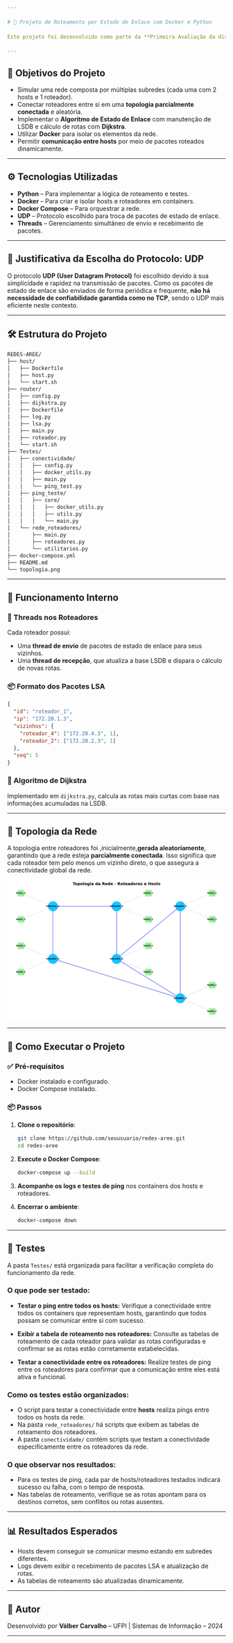 ```yaml
---

# 🧭 Projeto de Roteamento por Estado de Enlace com Docker e Python

Este projeto foi desenvolvido como parte da **Primeira Avaliação da disciplina Redes de Computadores II**, do curso de **Sistemas de Informação da Universidade Federal do Piauí (UFPI)**. O objetivo é simular uma rede de computadores com roteadores que implementam o **Algoritmo de Estado de Enlace (Link State Algorithm)** utilizando **Python** e **Docker**.

---
```


## 📌 Objetivos do Projeto

* Simular uma rede composta por múltiplas subredes (cada uma com 2 hosts e 1 roteador).
* Conectar roteadores entre si em uma **topologia parcialmente conectada** e aleatória.
* Implementar o **Algoritmo de Estado de Enlace** com manutenção de LSDB e cálculo de rotas com **Dijkstra**.
* Utilizar **Docker** para isolar os elementos da rede.
* Permitir **comunicação entre hosts** por meio de pacotes roteados dinamicamente.

---

## ⚙️ Tecnologias Utilizadas

* **Python** – Para implementar a lógica de roteamento e testes.
* **Docker** – Para criar e isolar hosts e roteadores em containers.
* **Docker Compose** – Para orquestrar a rede.
* **UDP** – Protocolo escolhido para troca de pacotes de estado de enlace.
* **Threads** – Gerenciamento simultâneo de envio e recebimento de pacotes.

---

## 📡 Justificativa da Escolha do Protocolo: UDP

O protocolo **UDP (User Datagram Protocol)** foi escolhido devido à sua simplicidade e rapidez na transmissão de pacotes. Como os pacotes de estado de enlace são enviados de forma periódica e frequente, **não há necessidade de confiabilidade garantida como no TCP**, sendo o UDP mais eficiente neste contexto.

---

## 🛠️ Estrutura do Projeto

```plaintext
REDES-AREE/
├── host/
│   ├── Dockerfile
│   ├── host.py
│   └── start.sh
├── router/
│   ├── config.py
│   ├── dijkstra.py
│   ├── Dockerfile
│   ├── log.py
│   ├── lsa.py
│   ├── main.py
│   ├── roteador.py
│   └── start.sh
├── Testes/
│   ├── conectividade/
│   │   ├── config.py
│   │   ├── docker_utils.py
│   │   ├── main.py
│   │   └── ping_test.py
│   ├── ping_teste/
│   │   ├── core/
│   │   │   ├── docker_utils.py
│   │   │   ├── utils.py
│   │   │   └── main.py
│   └── rede_roteadores/
│       ├── main.py
│       ├── roteadores.py
│       └── utilitarios.py
├── docker-compose.yml
├── README.md
└── topologia.png
```

---

## 🧠 Funcionamento Interno

### 🔄 Threads nos Roteadores

Cada roteador possui:

* Uma **thread de envio** de pacotes de estado de enlace para seus vizinhos.
* Uma **thread de recepção**, que atualiza a base LSDB e dispara o cálculo de novas rotas.

### 📦 Formato dos Pacotes LSA

```json
{
  "id": "roteador_1",
  "ip": "172.20.1.3",
  "vizinhos": {
    "roteador_4": ["172.20.4.3", 1],
    "roteador_2": ["172.20.2.3", 1]
  },
  "seq": 5
}
```

### 🧮 Algoritmo de Dijkstra

Implementado em `dijkstra.py`, calcula as rotas mais curtas com base nas informações acumuladas na LSDB.

---

## 🧱 Topologia da Rede

A topologia entre roteadores foi ,inicialmente,**gerada aleatoriamente**, garantindo que a rede esteja **parcialmente conectada**. Isso significa que cada roteador tem pelo menos um vizinho direto, o que assegura a conectividade global da rede.

![Topologia da Rede](topologia.png)

---

## 🚀 Como Executar o Projeto

### ✅ Pré-requisitos

* Docker instalado e configurado.
* Docker Compose instalado.

### 📦 Passos

1. **Clone o repositório**:

   ```bash
   git clone https://github.com/seuusuario/redes-aree.git
   cd redes-aree
   ```

2. **Execute o Docker Compose**:

   ```bash
   docker-compose up --build
   ```

3. **Acompanhe os logs e testes de ping** nos containers dos hosts e roteadores.

4. **Encerrar o ambiente**:

   ```bash
   docker-compose down
   ```

---

## 🧪 Testes

A pasta `Testes/` está organizada para facilitar a verificação completa do funcionamento da rede.

### O que pode ser testado:

* **Testar o ping entre todos os hosts:**
  Verifique a conectividade entre todos os containers que representam hosts, garantindo que todos possam se comunicar entre si com sucesso.

* **Exibir a tabela de roteamento nos roteadores:**
  Consulte as tabelas de roteamento de cada roteador para validar as rotas configuradas e confirmar se as rotas estão corretamente estabelecidas.

* **Testar a conectividade entre os roteadores:**
  Realize testes de ping entre os roteadores para confirmar que a comunicação entre eles está ativa e funcional.

### Como os testes estão organizados:

* O script para testar a conectividade entre **hosts** realiza pings entre todos os hosts da rede.
* Na pasta `rede_roteadores/` há scripts que exibem as tabelas de roteamento dos roteadores.
* A pasta `conectividade/` contém scripts que testam a conectividade especificamente entre os roteadores da rede.

### O que observar nos resultados:

* Para os testes de ping, cada par de hosts/roteadores testados indicará sucesso ou falha, com o tempo de resposta.
* Nas tabelas de roteamento, verifique se as rotas apontam para os destinos corretos, sem conflitos ou rotas ausentes.

---

## 📊 Resultados Esperados

* Hosts devem conseguir se comunicar mesmo estando em subredes diferentes.
* Logs devem exibir o recebimento de pacotes LSA e atualização de rotas.
* As tabelas de roteamento são atualizadas dinamicamente.

---

## 👤 Autor

Desenvolvido por **Válber Carvalho** – UFPI | Sistemas de Informação – 2024

---
